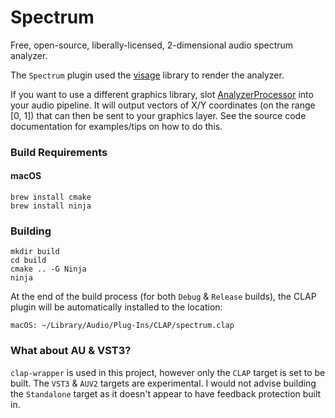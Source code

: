 # Spectrum
Free, open-source, liberally-licensed, 2-dimensional audio spectrum analyzer.

The `Spectrum` plugin used the [visage](https://github.com/VitalAudio/visage) library to render the analyzer.

If you want to use a different graphics library, slot [AnalyzerProcessor](src/AnalyzerProcessor.h) into your audio
pipeline. It will output vectors of X/Y coordinates (on the range [0, 1]) that can then be sent to your graphics
layer. See the source code documentation for examples/tips on how to do this.

### Build Requirements
#### macOS
```
brew install cmake
brew install ninja
```

### Building
```
mkdir build
cd build
cmake .. -G Ninja
ninja
```
At the end of the build process (for both `Debug` & `Release` builds), the CLAP plugin will be automatically installed
to the location:
```
macOS: ~/Library/Audio/Plug-Ins/CLAP/spectrum.clap
```

### What about AU & VST3?
`clap-wrapper` is used in this project, however only the `CLAP` target is set to be built. The `VST3` & `AUV2`
targets are experimental. I would not advise building the `Standalone` target as it doesn't appear to have feedback
protection built in.